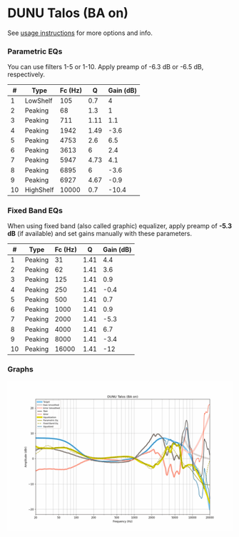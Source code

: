 # DUNU Talos (BA on)
See [usage instructions](https://github.com/jaakkopasanen/AutoEq#usage) for more options and info.

### Parametric EQs
You can use filters 1-5 or 1-10. Apply preamp of -6.3 dB or -6.5 dB, respectively.

|   # | Type      |   Fc (Hz) |    Q |   Gain (dB) |
|-----|-----------|-----------|------|-------------|
|   1 | LowShelf  |       105 | 0.7  |         4   |
|   2 | Peaking   |        68 | 1.3  |         1   |
|   3 | Peaking   |       711 | 1.11 |         1.1 |
|   4 | Peaking   |      1942 | 1.49 |        -3.6 |
|   5 | Peaking   |      4753 | 2.6  |         6.5 |
|   6 | Peaking   |      3613 | 6    |         2.4 |
|   7 | Peaking   |      5947 | 4.73 |         4.1 |
|   8 | Peaking   |      6895 | 6    |        -3.6 |
|   9 | Peaking   |      6927 | 4.67 |        -0.9 |
|  10 | HighShelf |     10000 | 0.7  |       -10.4 |

### Fixed Band EQs
When using fixed band (also called graphic) equalizer, apply preamp of **-5.3 dB** (if available) and set gains manually with these parameters.

|   # | Type    |   Fc (Hz) |    Q |   Gain (dB) |
|-----|---------|-----------|------|-------------|
|   1 | Peaking |        31 | 1.41 |         4.4 |
|   2 | Peaking |        62 | 1.41 |         3.6 |
|   3 | Peaking |       125 | 1.41 |         0.9 |
|   4 | Peaking |       250 | 1.41 |        -0.4 |
|   5 | Peaking |       500 | 1.41 |         0.7 |
|   6 | Peaking |      1000 | 1.41 |         0.9 |
|   7 | Peaking |      2000 | 1.41 |        -5.3 |
|   8 | Peaking |      4000 | 1.41 |         6.7 |
|   9 | Peaking |      8000 | 1.41 |        -3.4 |
|  10 | Peaking |     16000 | 1.41 |       -12   |

### Graphs
![](./DUNU%20Talos%20(BA%20on).png)
